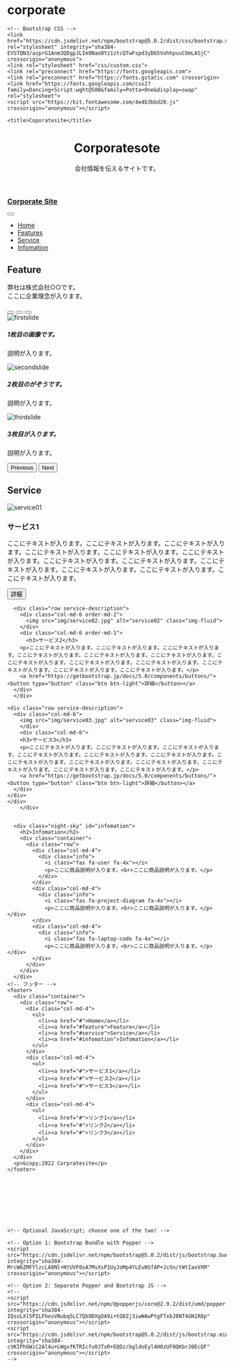 # corporate

<!doctype html>
<html lang="ja">
  <head>
    <!-- Required meta tags -->
    <meta charset="utf-8">
    <meta name="viewport" content="width=device-width, initial-scale=1">

    <!-- Bootstrap CSS -->
    <link href="https://cdn.jsdelivr.net/npm/bootstrap@5.0.2/dist/css/bootstrap.min.css" rel="stylesheet" integrity="sha384-EVSTQN3/azprG1Anm3QDgpJLIm9Nao0Yz1ztcQTwFspd3yD65VohhpuuCOmLASjC" crossorigin="anonymous">
    <link rel="stylesheet" href="css/custom.css">
    <link rel="preconnect" href="https://fonts.googleapis.com">
    <link rel="preconnect" href="https://fonts.gstatic.com" crossorigin>
    <link href="https://fonts.googleapis.com/css2?family=Dancing+Script:wght@500&family=Potta+One&display=swap" rel="stylesheet">
    <script src="https://kit.fontawesome.com/4e4b3bbd20.js" crossorigin="anonymous"></script>

    <title>Coporatesite</title>
  </head>
  <body>
  <header>
    <div class="top-img">
    <div class="top-text">
      <h1>Corporatesote</h1>
      <p>会社情報を伝えるサイトです。</p>
    </div>
  </div>
  </header>
  <nav class="navbar navbar-expand-lg navbar-light bg-light sticky-top">
    <div class="container-fluid">
      <a class="navbar-brand" href="#"><h3>Corporate Site</h3></a>
      <button class="navbar-toggler" type="button" data-bs-toggle="collapse" data-bs-target="#navbarNav" aria-controls="navbarNav" aria-expanded="false" aria-label="Toggle navigation">
        <span class="navbar-toggler-icon"></span>
      </button>
      <div class="collapse navbar-collapse justify-content-end "id="navbarNav">
        <ul class="navbar-nav">
          <li class="nav-item">
            <a class="nav-link" aria-current="page" href="#">Home</a>
          </li>
          <li class="nav-item">
            <a class="nav-link" href="#feature">Features</a>
          </li>
          <li class="nav-item">
            <a class="nav-link" href="#service">Service</a>
          </li>
          <li class="nav-item">
            <a class="nav-link" href="#infomation">Infomation</a>
          </li>
        </ul>
      </div>
  </nav>
  
  <div class="night-sky" id="feature">
    <h2>Feature</h2>
    <p>弊社は株式会社○○です。<br>
      ここに企業理念が入ります。
    </p>
  </div>
  <div id="carouselExampleIndicators" class="carousel slide" data-bs-ride="carousel">
    <div class="carousel-indicators">
      <button type="button" data-bs-target="#carouselExampleIndicators" data-bs-slide-to="0" class="active" aria-current="true" aria-label="Slide 1"></button>
      <button type="button" data-bs-target="#carouselExampleIndicators" data-bs-slide-to="1" aria-label="Slide 2"></button>
      <button type="button" data-bs-target="#carouselExampleIndicators" data-bs-slide-to="2" aria-label="Slide 3"></button>
    </div>
    <div class="carousel-inner">
      <div class="carousel-item active">
        <img src="img/slide01.png" class="d-block w-100 img-fluis" alt="firstslide">
        <div class="carousel-caption d-none d-md-block">
          <h5>1枚目の画像です。</h5>
          <p>説明が入ります。</p>
        </div>
      </div>
      <div class="carousel-item">
        <img src="img/slide02.png" class="d-block w-100 img-fluis" alt="secondslide">
        <div class="carousel-caption d-none d-md-block">
          <h5>2枚目のがぞうです。</h5>
          <p>説明が入ります。</p>
        </div>
      </div>
      <div class="carousel-item">
        <img src="img/slide03.png" class="d-block w-100 img-fluis" alt="thirdslide">
        <div class="carousel-caption d-none d-md-block">
          <h5>3枚目が入ります。</h5>
          <p>説明が入ります。</p>
        </div>
      </div>
    </div>
    <button class="carousel-control-prev" type="button" data-bs-target="#carouselExampleIndicators" data-bs-slide="prev">
      <span class="carousel-control-prev-icon" aria-hidden="true"></span>
      <span class="visually-hidden">Previous</span>
    </button>
    <button class="carousel-control-next" type="button" data-bs-target="#carouselExampleIndicators" data-bs-slide="next">
      <span class="carousel-control-next-icon" aria-hidden="true"></span>
      <span class="visually-hidden">Next</span>
    </button>
  </div>

  <!-- Service -->
  <div class="service-list" id="service">
    <h2>Service</h2>
    <div class="container">
      <div class="row service-description">
        <div class="col-md-6">
          <img src="img/service01.jpg" alt="service01" class="img-fluid">
          </div>
          <div class="col-md-6">
          <h3>サービス1</h3>
          <p>ここにテキストが入ります。ここにテキストが入ります。ここにテキストが入ります。ここにテキストが入ります。ここにテキストが入ります。ここにテキストが入ります。ここにテキストが入ります。ここにテキストが入ります。ここにテキストが入ります。ここにテキストが入ります。ここにテキストが入ります。ここにテキストが入ります。</p>
          <a href="https://getbootstrap.jp/docs/5.0/components/buttons/"><button type="button" class="btn btn-light">詳細</button></a>
        </div>
      </div>

      <div class="row service-description">
        <div class="col-md-6 order-md-2">
          <img src="img/service02.jpg" alt="service02" class="img-fluid">
        </div>
        <div class="col-md-6 order-md-1">
          <h3>サービス2</h3>
        <p>ここにテキストが入ります。ここにテキストが入ります。ここにテキストが入ります。ここにテキストが入ります。ここにテキストが入ります。ここにテキストが入ります。ここにテキストが入ります。ここにテキストが入ります。ここにテキストが入ります。ここにテキストが入ります。ここにテキストが入ります。ここにテキストが入ります。</p>
        <a href="https://getbootstrap.jp/docs/5.0/components/buttons/"><button type="button" class="btn btn-light">詳細</button></a>
      </div>
      </div>
        
    <div class="row service-description">
      <div class="col-md-6">
        <img src="img/service03.jpg" alt="service03" class="img-fluid">
        </div>
        <div class="col-md-6">
        <h3>サービス3</h3>
        <p>ここにテキストが入ります。ここにテキストが入ります。ここにテキストが入ります。ここにテキストが入ります。ここにテキストが入ります。ここにテキストが入ります。ここにテキストが入ります。ここにテキストが入ります。ここにテキストが入ります。ここにテキストが入ります。ここにテキストが入ります。ここにテキストが入ります。</p>
        <a href="https://getbootstrap.jp/docs/5.0/components/buttons/"><button type="button" class="btn btn-light">詳細</button></a>
      </div>
    </div>
    </div>
        </div>


      <div class="night-sky" id="infomation">
        <h2>Infomation</h2>
        <div class="container">
          <div class="row">
            <div class="col-md-4">
              <div class="info">
                <i class="fas fa-user fa-4x"></i>
                <p>ここに商品説明が入ります。<br>ここに商品説明が入ります。</p>
              </div>
            </div>
            <div class="col-md-4">
              <div class="info">
                <i class="fas fa-project-diagram fa-4x"></i>
                <p>ここに商品説明が入ります。<br>ここに商品説明が入ります。</p></div>
            </div>
            <div class="col-md-4">
              <div class="info">
                <i class="fas fa-laptop-code fa-4x"></i>
                <p>ここに商品説明が入ります。<br>ここに商品説明が入ります。</p></div>
            </div>
          </div>
        </div>
      </div>
    <!-- フッター -->
    <footer>
      <div class="container">
        <div class="row">
          <div class="col-md-4">
            <ul>
              <li><a href="#">Home</a></li>
              <li><a href="#feature">Feature</a></li>
              <li><a href="#service">Service</a></li>
              <li><a href="#infomation">Infomation</a></li>
            </ul>
          </div>
          <div class="col-md-4">
            <ul>
              <li><a href="#">サービス1</a></li>
              <li><a href="#">サービス2</a></li>
              <li><a href="#">サービス3</a></li>
            </ul>
          </div>
          <div class="col-md-4">
            <ul>
              <li><a href="#">リンク1</a></li>
              <li><a href="#">リンク2</a></li>
              <li><a href="#">リンク3</a></li>
            </ul>
          </div>
        </div>
      </div>
      <p>&copy;2022 Corpratesite</p>
    </footer>
              
              
              
         
      
          
          
      

    <!-- Optional JavaScript; choose one of the two! -->

    <!-- Option 1: Bootstrap Bundle with Popper -->
    <script src="https://cdn.jsdelivr.net/npm/bootstrap@5.0.2/dist/js/bootstrap.bundle.min.js" integrity="sha384-MrcW6ZMFYlzcLA8Nl+NtUVF0sA7MsXsP1UyJoMp4YLEuNSfAP+JcXn/tWtIaxVXM" crossorigin="anonymous"></script>

    <!-- Option 2: Separate Popper and Bootstrap JS -->
    <!--
    <script src="https://cdn.jsdelivr.net/npm/@popperjs/core@2.9.2/dist/umd/popper.min.js" integrity="sha384-IQsoLXl5PILFhosVNubq5LC7Qb9DXgDA9i+tQ8Zj3iwWAwPtgFTxbJ8NT4GN1R8p" crossorigin="anonymous"></script>
    <script src="https://cdn.jsdelivr.net/npm/bootstrap@5.0.2/dist/js/bootstrap.min.js" integrity="sha384-cVKIPhGWiC2Al4u+LWgxfKTRIcfu0JTxR+EQDz/bgldoEyl4H0zUF0QKbrJ0EcQF" crossorigin="anonymous"></script>
    -->
  </body>
</html>
